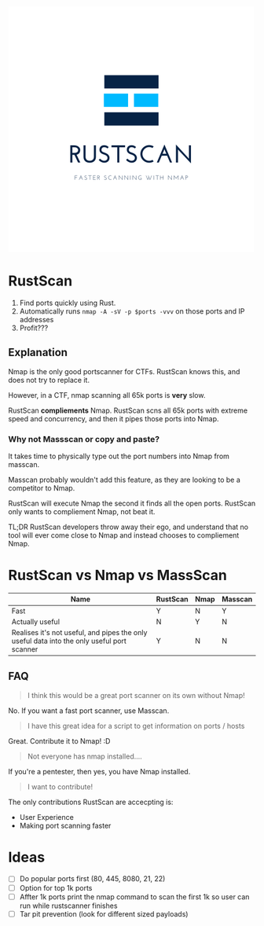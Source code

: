 ![Rust Scan](pictures/rustscan.png)

# RustScan
1. Find ports quickly using Rust.
2. Automatically runs `nmap -A -sV -p $ports -vvv` on those ports and IP addresses
3. Profit???

## Explanation
Nmap is the only good portscanner for CTFs. RustScan knows this, and does not try to replace it.

However, in a CTF, nmap scanning all 65k ports is **very** slow.

RustScan **compliements** Nmap. RustScan scns all 65k ports with extreme speed and concurrency, and then it pipes those ports into Nmap.

### Why not Massscan or copy and paste?
It takes time to physically type out the port numbers into Nmap from masscan. 

Masscan probably wouldn't add this feature, as they are looking to be a competitor to Nmap.

RustScan will execute Nmap the second it finds all the open ports. RustScan only wants to compliement Nmap, not beat it.


TL;DR RustScan developers throw away their ego, and understand that no tool will ever come close to Nmap and instead chooses to compliement Nmap.

# RustScan vs Nmap vs MassScan

| **Name**                                                                                   | RustScan | Nmap | Masscan |
| ------------------------------------------------------------------------------------------ | -------- | ---- | ------- |
| Fast                                                                                       | Y        | N    | Y       |
| Actually useful                                                                            | N        | Y    | N       |
| Realises it's not useful, and pipes the only useful data into the only useful port scanner | Y        | N    | N       |

## FAQ
> I think this would be a great port scanner on its own without Nmap!
> 
No. If you want a fast port scanner, use Masscan.
> I have this great idea for a script to get information on ports / hosts

Great. Contribute it to Nmap! :D
> Not everyone has nmap installed....

If you're a pentester, then yes, you have Nmap installed. 

> I want to contribute!

The only contributions RustScan are accecpting is:
* User Experience
* Making port scanning faster

# Ideas

- [ ] Do popular ports first (80, 445, 8080, 21, 22)
- [ ] Option for top 1k ports
- [ ] Affter 1k ports print the nmap command to scan the first 1k so user can run while rustscanner finishes
- [ ] Tar pit prevention (look for different sized payloads)